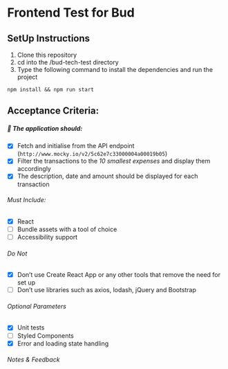 # Frontend Test for Bud

## SetUp Instructions
1. Clone this repository
2. cd into the /bud-tech-test directory
3. Type the following command to install the dependencies and run the project
````
npm install && npm run start
````
## Acceptance Criteria: ##

##### :wrench: The application should: #####

- [x] Fetch and initialise from the API endpoint (`http://www.mocky.io/v2/5c62e7c33000004a00019b05`)
- [x] Filter the transactions to the _10 smallest expenses_ and display them accordingly
- [x] The description, date and amount should be displayed for each transaction

###### _Must Include:_ ######
- [x] React
- [ ] Bundle assets with a tool of choice
- [ ] Accessibility support

###### _Do Not_ ######
- [x] Don’t use Create React App or any other tools that remove the need for set up
- [ ] Don’t use libraries such as axios, lodash, jQuery and Bootstrap

###### _Optional Parameters_ ######
- [x] Unit tests
- [ ] Styled Components
- [x] Error and loading state handling

###### _Notes & Feedback_ ######